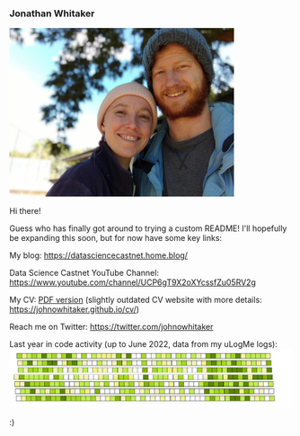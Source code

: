 ### Jonathan Whitaker

<img src="https://raw.githubusercontent.com/johnowhitaker/johnowhitaker/master/prof_small.jpg" width="400" height="300" alt='profile pic'/>

Hi there!

Guess who has finally got around to trying a custom README! I'll hopefully be expanding this soon, but for now have some key links:

My blog: https://datasciencecastnet.home.blog/

Data Science Castnet YouTube Channel: https://www.youtube.com/channel/UCP6gT9X2oXYcssfZu05RV2g

My CV: [PDF version](https://github.com/johnowhitaker/johnowhitaker/blob/master/Jonathan_Whitaker_CV_April_2022.pdf) (slightly outdated CV website with more details: https://johnowhitaker.github.io/cv/) 

Reach me on Twitter: https://twitter.com/johnowhitaker

Last year in code activity (up to June 2022, data from my uLogMe logs):
<img src="https://github.com/johnowhitaker/johnowhitaker/raw/master/code_mosaic_june_22.png" alt='profile pic'/>

:)
